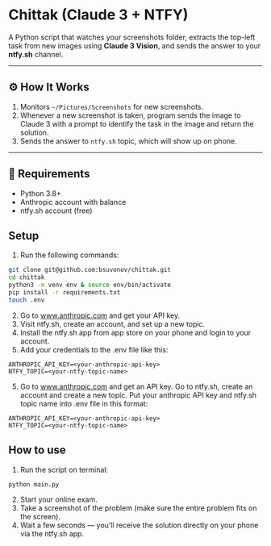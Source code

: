 # Chittak (Claude 3 + NTFY)

A Python script that watches your screenshots folder, extracts the top-left task from new images using **Claude 3 Vision**, and sends the answer to your **ntfy.sh** channel.

---

## ⚙️ How It Works

1. Monitors `~/Pictures/Screenshots` for new screenshots.
2. Whenever a new screenshot is taken, program sends the image to Claude 3 with a prompt to identify the task in the image and return the solution.
3. Sends the answer to `ntfy.sh` topic, which will show up on phone.

---

## 🧩 Requirements

- Python 3.8+
- Anthropic account with balance
- ntfy.sh account (free)

## Setup

1. Run the following commands:
```bash
git clone git@github.com:bsuvonov/chittak.git
cd chittak
python3 -m venv env & source env/bin/activate
pip install -r requirements.txt
touch .env
```
2. Go to www.anthropic.com and get your API key.
3. Visit ntfy.sh, create an account, and set up a new topic.
4. Install the ntfy.sh app from app store on your phone and login to your account.
5. Add your credentials to the .env file like this:
  ```
  ANTHROPIC_API_KEY=<your-anthropic-api-key>
  NTFY_TOPIC=<your-ntfy-topic-name>
  ```
5. Go to www.anthropic.com and get an API key. Go to ntfy.sh, create an account and create a new topic. Put your anthropic API key and ntfy.sh topic name into .env file in this format:
```
ANTHROPIC_API_KEY=<your-anthropic-api-key>
NTFY_TOPIC=<your-ntfy-topic-name>
```

## How to use
1. Run the script on terminal:
```python
python main.py
```
2. Start your online exam.
3. Take a screenshot of the problem (make sure the entire problem fits on the screen).
4. Wait a few seconds — you’ll receive the solution directly on your phone via the ntfy.sh app.
